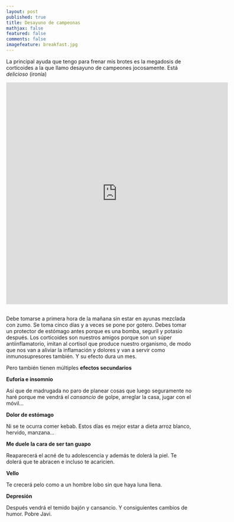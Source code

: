 ```yaml
---
layout: post
published: true
title: Desayuno de campeonas
mathjax: false
featured: false
comments: false
imagefeature: breakfast.jpg
---
```


La principal ayuda que tengo para frenar mis brotes es la megadosis de corticoides a la que llamo desayuno de campeones jocosamente. Está _delicioso_ (ironía)

<div class="text-center" style="margin-bottom: 30px">
<iframe src="https://vine.co/v/ez2qpwtm33I/embed/simple" width="600" height="600" frameborder="0"></iframe><script src="https://platform.vine.co/static/scripts/embed.js"></script>
</div>

Debe tomarse a primera hora de la mañana sin estar en ayunas mezclada con zumo. 
Se toma cinco días y a veces se pone por gotero. Debes tomar un protector de estómago antes porque es una bomba, seguril y potasio después.
Los corticoides son nuestros amigos porque son un súper antiinflamatorio, imitan al cortisol que produce nuestro organismo, de modo que nos van a aliviar la inflamación y dolores  y van a servir como inmunosupresores también. Y su efecto dura un mes.

Pero también tienen múltiples **efectos secundarios**

**Euforia e insomnio**

Así que de madrugada no paro de planear cosas que luego seguramente no haré porque me vendrá el *cansancio* de golpe, arreglar la casa, jugar con el móvil...

**Dolor de estómago**

Ni se te ocurra comer kebab. Estos días es mejor estar a dieta arroz blanco, hervido, manzana...

**Me duele la cara de ser tan guapo**

Reaparecerá el acné de tu adolescencia y además te dolerá la piel. Te dolerá que te abracen e incluso te acaricien.

**Vello**

Te crecerá pelo como a un hombre lobo sin que haya luna llena.

**Depresión**

Después vendrá el temido bajón y cansancio. Y consiguientes cambios de humor. Pobre Javi.